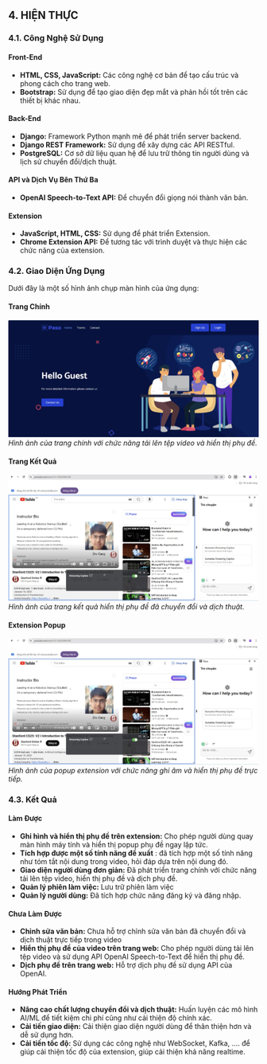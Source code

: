 ## 4. HIỆN THỰC

### 4.1. Công Nghệ Sử Dụng

#### Front-End
- **HTML, CSS, JavaScript:** Các công nghệ cơ bản để tạo cấu trúc và phong cách cho trang web.
- **Bootstrap:** Sử dụng để tạo giao diện đẹp mắt và phản hồi tốt trên các thiết bị khác nhau.

#### Back-End
- **Django:** Framework Python mạnh mẽ để phát triển server backend.
- **Django REST Framework:** Sử dụng để xây dựng các API RESTful.
- **PostgreSQL:** Cơ sở dữ liệu quan hệ để lưu trữ thông tin người dùng và lịch sử chuyển đổi/dịch thuật.

#### API và Dịch Vụ Bên Thứ Ba
- **OpenAI Speech-to-Text API:** Để chuyển đổi giọng nói thành văn bản.

#### Extension
- **JavaScript, HTML, CSS:** Sử dụng để phát triển Extension.
- **Chrome Extension API:** Để tương tác với trình duyệt và thực hiện các chức năng của extension.

### 4.2. Giao Diện Ứng Dụng

Dưới đây là một số hình ảnh chụp màn hình của ứng dụng:

#### Trang Chính
![Trang Chính](images\images\trangchu.jpg)
*Hình ảnh của trang chính với chức năng tải lên tệp video và hiển thị phụ đề.*

#### Trang Kết Quả
![Trang Kết Quả](images\images\extension.jpg)
*Hình ảnh của trang kết quả hiển thị phụ đề đã chuyển đổi và dịch thuật.*

#### Extension Popup
![Extension Popup](images\images\extension.jpg)
*Hình ảnh của popup extension với chức năng ghi âm và hiển thị phụ đề trực tiếp.*

### 4.3. Kết Quả

#### Làm Được
- **Ghi hình và hiển thị phụ đề trên extension:** Cho phép người dùng quay màn hình máy tính và hiển thị popup phụ đề ngay lập tức.
- **Tích hợp được một số tính năng đề xuất** : đã tích hợp một số tính năng như tóm tắt nội dung trong video, hỏi đáp dựa trên nội dung đó.
- **Giao diện người dùng đơn giản:** Đã phát triển trang chính với chức năng tải lên tệp video, hiển thị phụ đề và dịch phụ đề.
- **Quản lý phiên làm việc:** Lưu trữ phiên làm việc
- **Quản lý người dùng:** Đã tích hợp chức năng đăng ký và đăng nhập.

#### Chưa Làm Được
- **Chỉnh sửa văn bản:** Chưa hỗ trợ chỉnh sửa văn bản đã chuyển đổi và dịch thuật trực tiếp trong video
- **Hiển thị phụ đề của video trên trang web:** Cho phép người dùng tải lên tệp video và sử dụng API OpenAI Speech-to-Text để hiển thị phụ đề.
- **Dịch phụ đề trên trang web:** Hỗ trợ dịch phụ đề sử dụng API của OpenAI.

#### Hướng Phát Triển
- **Nâng cao chất lượng chuyển đổi và dịch thuật:** Huấn luyện các mô hình AI/ML để tiết kiệm chi phí cũng như cải thiện độ chính xác.
- **Cải tiến giao diện:** Cải thiện giao diện người dùng để thân thiện hơn và dễ sử dụng hơn.
- **Cải tiến tốc độ:** Sử dụng các công nghệ như WebSocket, Kafka, .... để giúp cải thiện tốc độ của extension, giúp cải thiện khả năng realtime.
